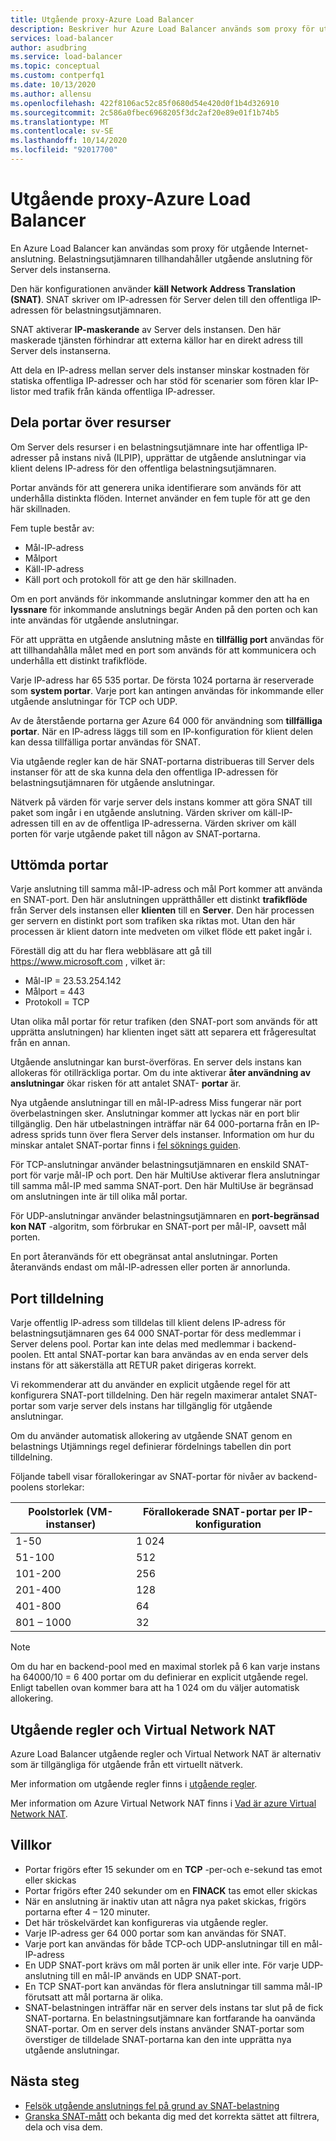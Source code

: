 ```yaml
---
title: Utgående proxy-Azure Load Balancer
description: Beskriver hur Azure Load Balancer används som proxy för utgående Internet anslutning
services: load-balancer
author: asudbring
ms.service: load-balancer
ms.topic: conceptual
ms.custom: contperfq1
ms.date: 10/13/2020
ms.author: allensu
ms.openlocfilehash: 422f8106ac52c85f0680d54e420d0f1b4d326910
ms.sourcegitcommit: 2c586a0fbec6968205f3dc2af20e89e01f1b74b5
ms.translationtype: MT
ms.contentlocale: sv-SE
ms.lasthandoff: 10/14/2020
ms.locfileid: "92017700"
---
```

# <a name="outbound-proxy-azure-load-balancer"></a>Utgående proxy-Azure Load Balancer

En Azure Load Balancer kan användas som proxy för utgående Internet-anslutning. Belastningsutjämnaren tillhandahåller utgående anslutning för Server dels instanserna. 

Den här konfigurationen använder **käll Network Address Translation (SNAT)**. SNAT skriver om IP-adressen för Server delen till den offentliga IP-adressen för belastningsutjämnaren. 

SNAT aktiverar **IP-maskerande** av Server dels instansen. Den här maskerade tjänsten förhindrar att externa källor har en direkt adress till Server dels instanserna. 

Att dela en IP-adress mellan server dels instanser minskar kostnaden för statiska offentliga IP-adresser och har stöd för scenarier som fören klar IP-listor med trafik från kända offentliga IP-adresser. 

## <a name="sharing-ports-across-resources"></a><a name ="snat"></a> Dela portar över resurser

Om Server dels resurser i en belastningsutjämnare inte har offentliga IP-adresser på instans nivå (ILPIP), upprättar de utgående anslutningar via klient delens IP-adress för den offentliga belastningsutjämnaren.

Portar används för att generera unika identifierare som används för att underhålla distinkta flöden. Internet använder en fem tuple för att ge den här skillnaden.

Fem tuple består av:

* Mål-IP-adress
* Målport
* Käll-IP-adress
* Käll port och protokoll för att ge den här skillnaden.

Om en port används för inkommande anslutningar kommer den att ha en **lyssnare** för inkommande anslutnings begär Anden på den porten och kan inte användas för utgående anslutningar. 

För att upprätta en utgående anslutning måste en **tillfällig port** användas för att tillhandahålla målet med en port som används för att kommunicera och underhålla ett distinkt trafikflöde. 

Varje IP-adress har 65 535 portar. De första 1024 portarna är reserverade som **system portar**. Varje port kan antingen användas för inkommande eller utgående anslutningar för TCP och UDP. 

Av de återstående portarna ger Azure 64 000 för användning som **tillfälliga portar**. När en IP-adress läggs till som en IP-konfiguration för klient delen kan dessa tillfälliga portar användas för SNAT.

Via utgående regler kan de här SNAT-portarna distribueras till Server dels instanser för att de ska kunna dela den offentliga IP-adressen för belastningsutjämnaren för utgående anslutningar.

Nätverk på värden för varje server dels instans kommer att göra SNAT till paket som ingår i en utgående anslutning. Värden skriver om käll-IP-adressen till en av de offentliga IP-adresserna. Värden skriver om käll porten för varje utgående paket till någon av SNAT-portarna.

## <a name="exhausting-ports"></a><a name="scenarios"></a> Uttömda portar

Varje anslutning till samma mål-IP-adress och mål Port kommer att använda en SNAT-port. Den här anslutningen upprätthåller ett distinkt **trafikflöde** från Server dels instansen eller **klienten** till en **Server**. Den här processen ger servern en distinkt port som trafiken ska riktas mot. Utan den här processen är klient datorn inte medveten om vilket flöde ett paket ingår i.

Föreställ dig att du har flera webbläsare att gå till https://www.microsoft.com , vilket är:

* Mål-IP = 23.53.254.142
* Målport = 443
* Protokoll = TCP

Utan olika mål portar för retur trafiken (den SNAT-port som används för att upprätta anslutningen) har klienten inget sätt att separera ett frågeresultat från en annan.

Utgående anslutningar kan burst-överföras. En server dels instans kan allokeras för otillräckliga portar. Om du inte aktiverar **åter användning av anslutningar** ökar risken för att antalet SNAT- **portar** är.

Nya utgående anslutningar till en mål-IP-adress Miss fungerar när port överbelastningen sker. Anslutningar kommer att lyckas när en port blir tillgänglig. Den här utbelastningen inträffar när 64 000-portarna från en IP-adress sprids tunn över flera Server dels instanser. Information om hur du minskar antalet SNAT-portar finns i [fel söknings guiden](https://docs.microsoft.com/azure/load-balancer/troubleshoot-outbound-connection).  

För TCP-anslutningar använder belastningsutjämnaren en enskild SNAT-port för varje mål-IP och port. Den här MultiUse aktiverar flera anslutningar till samma mål-IP med samma SNAT-port. Den här MultiUse är begränsad om anslutningen inte är till olika mål portar.

För UDP-anslutningar använder belastningsutjämnaren en **port-begränsad kon NAT** -algoritm, som förbrukar en SNAT-port per mål-IP, oavsett mål porten. 

En port återanvänds för ett obegränsat antal anslutningar. Porten återanvänds endast om mål-IP-adressen eller porten är annorlunda.

## <a name="port-allocation"></a><a name="preallocatedports"></a> Port tilldelning

Varje offentlig IP-adress som tilldelas till klient delens IP-adress för belastningsutjämnaren ges 64 000 SNAT-portar för dess medlemmar i Server delens pool. Portar kan inte delas med medlemmar i backend-poolen. Ett antal SNAT-portar kan bara användas av en enda server dels instans för att säkerställa att RETUR paket dirigeras korrekt. 

Vi rekommenderar att du använder en explicit utgående regel för att konfigurera SNAT-port tilldelning. Den här regeln maximerar antalet SNAT-portar som varje server dels instans har tillgänglig för utgående anslutningar. 

Om du använder automatisk allokering av utgående SNAT genom en belastnings Utjämnings regel definierar fördelnings tabellen din port tilldelning.

Följande <a name="snatporttable"></a> tabell visar förallokeringar av SNAT-portar för nivåer av backend-poolens storlekar:

| Poolstorlek (VM-instanser) | Förallokerade SNAT-portar per IP-konfiguration |
| --- | --- |
| 1-50 | 1 024 |
| 51-100 | 512 |
| 101-200 | 256 |
| 201-400 | 128 |
| 401-800 | 64 |
| 801 – 1000 | 32 | 

>[!NOTE]
> Om du har en backend-pool med en maximal storlek på 6 kan varje instans ha 64000/10 = 6 400 portar om du definierar en explicit utgående regel. Enligt tabellen ovan kommer bara att ha 1 024 om du väljer automatisk allokering.

## <a name="outbound-rules-and-virtual-network-nat"></a><a name="outboundrules"></a> Utgående regler och Virtual Network NAT

Azure Load Balancer utgående regler och Virtual Network NAT är alternativ som är tillgängliga för utgående från ett virtuellt nätverk.

Mer information om utgående regler finns i [utgående regler](outbound-rules.md).

Mer information om Azure Virtual Network NAT finns i [Vad är azure Virtual Network NAT](../virtual-network/nat-overview.md).

## <a name="constraints"></a>Villkor

*   Portar frigörs efter 15 sekunder om en **TCP** -per-och e-sekund tas emot eller skickas
*   Portar frigörs efter 240 sekunder om en **FINACK** tas emot eller skickas
*   När en anslutning är inaktiv utan att några nya paket skickas, frigörs portarna efter 4 – 120 minuter.
  * Det här tröskelvärdet kan konfigureras via utgående regler.
*   Varje IP-adress ger 64 000 portar som kan användas för SNAT.
*   Varje port kan användas för både TCP-och UDP-anslutningar till en mål-IP-adress
  * En UDP SNAT-port krävs om mål porten är unik eller inte. För varje UDP-anslutning till en mål-IP används en UDP SNAT-port.
  * En TCP SNAT-port kan användas för flera anslutningar till samma mål-IP förutsatt att mål portarna är olika.
*   SNAT-belastningen inträffar när en server dels instans tar slut på de fick SNAT-portarna. En belastningsutjämnare kan fortfarande ha oanvända SNAT-portar. Om en server dels instans använder SNAT-portar som överstiger de tilldelade SNAT-portarna kan den inte upprätta nya utgående anslutningar.

## <a name="next-steps"></a>Nästa steg

*   [Felsök utgående anslutnings fel på grund av SNAT-belastning](https://docs.microsoft.com/azure/load-balancer/troubleshoot-outbound-connection)
*   [Granska SNAT-mått](https://docs.microsoft.com/azure/load-balancer/load-balancer-standard-diagnostics#how-do-i-check-my-snat-port-usage-and-allocation) och bekanta dig med det korrekta sättet att filtrera, dela och visa dem.

